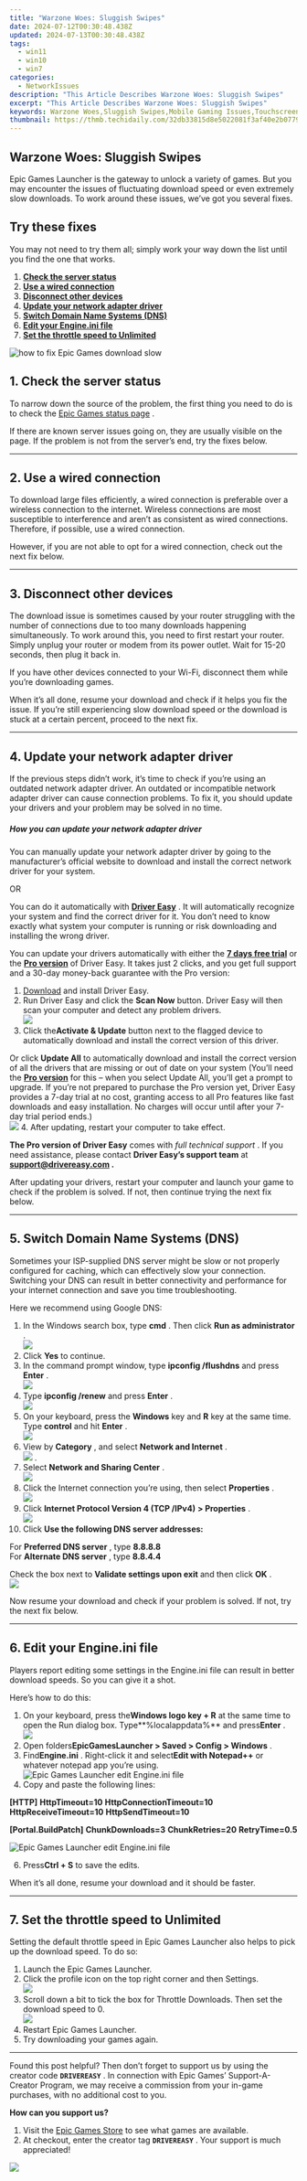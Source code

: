 ```yaml
---
title: "Warzone Woes: Sluggish Swipes"
date: 2024-07-12T00:30:48.438Z
updated: 2024-07-13T00:30:48.438Z
tags:
  - win11
  - win10
  - win7
categories:
  - NetworkIssues
description: "This Article Describes Warzone Woes: Sluggish Swipes"
excerpt: "This Article Describes Warzone Woes: Sluggish Swipes"
keywords: Warzone Woes,Sluggish Swipes,Mobile Gaming Issues,Touchscreen Lag,Game Performance Problems,User Experience (UX) Woes,Swipe Slowdowns
thumbnail: https://thmb.techidaily.com/32db33815d8e5022081f3af40e2b0779f4b24f68e91f53bf9636e1770e48896a.jpg
---
```


## Warzone Woes: Sluggish Swipes

 Epic Games Launcher is the gateway to unlock a variety of games. But you may encounter the issues of fluctuating download speed or even extremely slow downloads. To work around these issues, we’ve got you several fixes.

## Try these fixes

 You may not need to try them all; simply work your way down the list until you find the one that works.

1. **[Check the server status](#fix1)**
2. **[Use a wired connection](#fix2)**
3. **[Disconnect other devices](#fix3)**
4. **[Update your network adapter driver](#fix4)**
5. **[Switch Domain Name Systems (DNS)](#fix5)**
6. **[Edit your Engine.ini file](#fix6)**
7. [**Set the throttle speed to Unlimited**](#fix7)

![how to fix Epic Games download slow](https://cdn2.unrealengine.com/egs-twitchchannel-generic-offline-1920x1080-9d2573f00465.png)

## 1\. Check the server status

 To narrow down the source of the problem, the first thing you need to do is to check the [Epic Games status page](https://status.epicgames.com/) .

 If there are known server issues going on, they are usually visible on the page. If the problem is not from the server’s end, try the fixes below.

---

## 2\. Use a wired connection

 To download large files efficiently, a wired connection is preferable over a wireless connection to the internet. Wireless connections are most susceptible to interference and aren’t as consistent as wired connections. Therefore, if possible, use a wired connection.

 However, if you are not able to opt for a wired connection, check out the next fix below.

---

## 3\. Disconnect other devices

 The download issue is sometimes caused by your router struggling with the number of connections due to too many downloads happening simultaneously. To work around this, you need to first restart your router. Simply unplug your router or modem from its power outlet. Wait for 15-20 seconds, then plug it back in.

 If you have other devices connected to your Wi-Fi, disconnect them while you’re downloading games.

 When it’s all done, resume your download and check if it helps you fix the issue. If you’re still experiencing slow download speed or the download is stuck at a certain percent, proceed to the next fix.

---

## 4\. Update your network adapter driver

 If the previous steps didn’t work, it’s time to check if you’re using an outdated network adapter driver. An outdated or incompatible network adapter driver can cause connection problems. To fix it, you should update your drivers and your problem may be solved in no time.

##### How you can update your network adapter driver

 You can manually update your network adapter driver by going to the manufacturer’s official website to download and install the correct network driver for your system.

OR

 You can do it automatically with **[Driver Easy](https://tools.techidaily.com/drivereasy/download/)**  . It will automatically recognize your system and find the correct driver for it. You don’t need to know exactly what system your computer is running or risk downloading and installing the wrong driver.

 You can update your drivers automatically with either the [**7 days free trial**](https://tools.techidaily.com/drivereasy/download/) or the [**Pro version**](https://tools.techidaily.com/drivereasy/download/) of Driver Easy. It takes just 2 clicks, and you get full support and a 30-day money-back guarantee with the Pro version:

1. [Download](https://tools.techidaily.com/drivereasy/download/) and install Driver Easy.
2. Run Driver Easy and click the **Scan Now** button. Driver Easy will then scan your computer and detect any problem drivers.  
![](https://www.drivereasy.com/wp-content/uploads/2020/10/6_0_scan-now.jpg)
3. Click the**Activate & Update** button next to the flagged device to automatically download and install the correct version of this driver.  

 Or click **Update All** to automatically download and install the correct version of all the drivers that are missing or out of date on your system (You’ll need the **[Pro version](https://tools.techidaily.com/drivereasy/download/)**  for this – when you select Update All, you’ll get a prompt to upgrade. If you’re not prepared to purchase the Pro version yet, Driver Easy provides a 7-day trial at no cost, granting access to all Pro features like fast downloads and easy installation. No charges will occur until after your 7-day trial period ends.)  
![](https://www.drivereasy.com/wp-content/uploads/2018/08/broadcom-802-network-adapter.jpg)
4. After updating, restart your computer to take effect.

**The Pro version of Driver Easy** comes with _full technical support_ . If you need assistance, please contact **Driver Easy’s support team** at **[support@drivereasy.com](mailto:support@drivereasy.com) .**

 After updating your drivers, restart your computer and launch your game to check if the problem is solved. If not, then continue trying the next fix below.

---

## 5\. Switch Domain Name Systems (DNS)

 Sometimes your ISP-supplied DNS server might be slow or not properly configured for caching, which can effectively slow your connection. Switching your DNS can result in better connectivity and performance for your internet connection and save you time troubleshooting.

Here we recommend using Google DNS:

1. In the Windows search box, type **cmd** . Then click **Run as administrator** .  
![](https://www.drivereasy.com/wp-content/uploads/2023/12/win11-cmd-Run-as-administrator.jpg)
2. Click **Yes**  to continue.
3. In the command prompt window, type **ipconfig /flushdns** and press **Enter** .  
![](https://images.drivereasy.com/wp-content/uploads/2021/07/cmd-2.jpg)
4. Type **ipconfig /renew** and press **Enter** .  
![](https://images.drivereasy.com/wp-content/uploads/2021/07/cmd-3.jpg)
5. On your keyboard, press the **Windows** key and **R** key at the same time. Type **control** and hit **Enter** .  
![](https://www.drivereasy.com/wp-content/uploads/2019/04/win-11-run-control-panel.jpg)
6. View by **Category** , and select **Network and Internet** .  
![](https://www.drivereasy.com/wp-content/uploads/2021/11/network-and-internet.png) .
7. Select **Network and Sharing Center** .  
![](https://www.drivereasy.com/wp-content/uploads/2021/11/network-and-sharing-center.png)
8. Click the Internet connection you’re using, then select **Properties** .  
![](https://www.drivereasy.com/wp-content/uploads/2024/06/image-44.png)
9. Click **Internet Protocol Version 4 (TCP /IPv4)** **\> Properties** .  
![](https://www.drivereasy.com/wp-content/uploads/2020/10/change-DNS-server-Internet-Protocol-Version.jpg)
10. Click **Use the following DNS server addresses:**  

 For **Preferred DNS server** , type **8.8.8.8**  
 For **Alternate DNS server** , type **8.8.4.4**  

 Check the box next to **Validate settings upon exit**  and then click **OK** .  
![](https://www.drivereasy.com/wp-content/uploads/2020/10/change-DNS-server-8888-8844-1.jpg)

 Now resume your download and check if your problem is solved. If not, try the next fix below.

---

## 6\. Edit your Engine.ini file

 Players report editing some settings in the Engine.ini file can result in better download speeds. So you can give it a shot.

Here’s how to do this:

1. On your keyboard, press the**Windows logo key + R** at the same time to open the Run dialog box. Type**%localappdata%** and press**Enter** .  
![](https://www.drivereasy.com/wp-content/uploads/2021/01/localappdata.png)
2. Open folders**EpicGamesLauncher > Saved > Config > Windows** .
3. Find**Engine.ini** . Right-click it and select**Edit with Notepad++** or whatever notepad app you’re using.  
![Epic Games Launcher edit Engine.ini file](https://images.drivereasy.com/wp-content/uploads/2021/01/edit-with-notepad.png)
4. Copy and paste the following lines:

**[HTTP]**
**HttpTimeout=10**
**HttpConnectionTimeout=10**
**HttpReceiveTimeout=10**
**HttpSendTimeout=10**

**[Portal.BuildPatch]**
**ChunkDownloads=3**
**ChunkRetries=20**
**RetryTime=0.5**

![Epic Games Launcher edit Engine.ini file](https://images.drivereasy.com/wp-content/uploads/2021/01/edit-ini-file.png)

 6) Press**Ctrl + S** to save the edits.

When it’s all done, resume your download and it should be faster.

---

## 7\. Set the throttle speed to Unlimited

 Setting the default throttle speed in Epic Games Launcher also helps to pick up the download speed. To do so:

1. Launch the Epic Games Launcher.
2. Click the profile icon on the top right corner and then Settings.  
![](https://www.drivereasy.com/wp-content/uploads/2024/06/image-52.png)
3. Scroll down a bit to tick the box for Throttle Downloads. Then set the download speed to 0.  
![](https://www.drivereasy.com/wp-content/uploads/2024/06/image-53.png)
4. Restart Epic Games Launcher.
5. Try downloading your games again.

---

 Found this post helpful? Then don’t forget to support us by using the creator code **`DRIVEREASY`** . In connection with Epic Games’ Support-A-Creator Program, we may receive a commission from your in-game purchases, with no additional cost to you.

**How can you support us?**

 1) Visit the [Epic Games Store](https://www.epicgames.com/store/en-US/) to see what games are available.  
 2) At checkout, enter the creator tag **`DRIVEREASY`** . Your support is much appreciated!

![](https://images.drivereasy.com/wp-content/uploads/2021/05/image-4.png)

<ins class="adsbygoogle"
     style="display:block"
     data-ad-format="autorelaxed"
     data-ad-client="ca-pub-7571918770474297"
     data-ad-slot="1223367746"></ins>



<ins class="adsbygoogle"
     style="display:block"
     data-ad-client="ca-pub-7571918770474297"
     data-ad-slot="8358498916"
     data-ad-format="auto"
     data-full-width-responsive="true"></ins>




